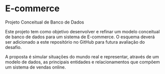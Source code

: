 # E-commerce
Projeto Conceitual de Banco de Dados 

Este projeto tem como objetivo desenvolver e refinar um modelo conceitual de banco de dados para um sistema de E-commerce.
O esquema deverá ser adicionado a este repositório no GitHub para futura avaliação do desafio.

A proposta é simular situações do mundo real e representar, através de um modelo de dados, as principais entidades e relacionamentos que compõem um sistema de vendas online.
